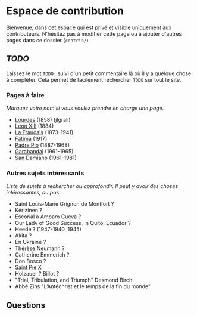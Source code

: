 # Espace de contribution

Bienvenue, dans cet espace qui est privé et visible uniquement aux contributeurs. N'hésitez pas à modifier cette page ou à ajouter d'autres pages dans ce dossier (`contrib/`). 

## _TODO_

Laissez le mot `TODO:` suivi d'un petit commentaire là où il y a quelque chose à compléter. Cela permet de facilement rechercher `TODO` sur tout le site.

### Pages à faire

_Marquez votre nom si vous voulez prendre en charge une page._

* [Lourdes](propheties/lourdes.md) (1858) (jlgrall)
* [Leon XIII](propheties/leon_xiii.md) (1884)
* [La Fraudais](propheties/fraudais.md) (1873-1941)
* [Fatima](propheties/fatima.md) (1917)
* [Padre Pio](propheties/padre_pio.md) (1887-1968)
* [Garabandal](propheties/garabandal.md) (1961-1965)
* [San Damiano](propheties/san_damiano.md) (1961-1981)

### Autres sujets intéressants

_Liste de sujets à rechercher ou approfondir. Il peut y avoir des choses intéressantes, ou pas._

* Saint Louis-Marie Grignon de Montfort ?
* Kérizinen ?
* Escorial à Amparo Cueva ?
* Our Lady of Good Success, in Quito, Ecuador ?
* Heede ? (1947-1940, 1945)
* Akita ?
* En Ukraine ?
* Thérèse Neumann ?
* Catherine Emmerich ?
* Don Bosco ?
* [Saint Pie X](propheties/pie_x.md)
* Holzauer ? Billot ?
* "Trial, Tribulation, and Triumph" Desmond Birch
* Abbé Zins "L’Antéchrist et le temps de la fin du monde"


## Questions

